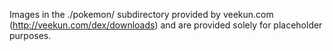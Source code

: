 Images in the ./pokemon/ subdirectory provided by veekun.com 
(http://veekun.com/dex/downloads) and are provided solely for placeholder 
purposes.
